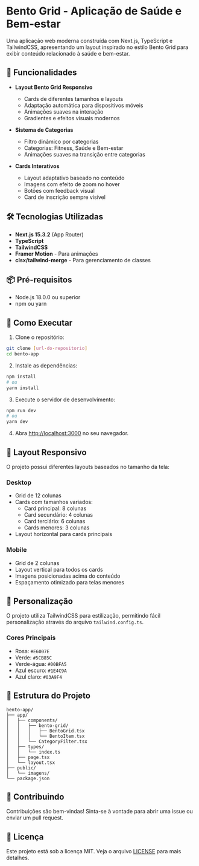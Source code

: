 # Bento Grid - Aplicação de Saúde e Bem-estar

Uma aplicação web moderna construída com Next.js, TypeScript e TailwindCSS, apresentando um layout inspirado no estilo Bento Grid para exibir conteúdo relacionado à saúde e bem-estar.

## 🚀 Funcionalidades

- **Layout Bento Grid Responsivo**
  - Cards de diferentes tamanhos e layouts
  - Adaptação automática para dispositivos móveis
  - Animações suaves na interação
  - Gradientes e efeitos visuais modernos

- **Sistema de Categorias**
  - Filtro dinâmico por categorias
  - Categorias: Fitness, Saúde e Bem-estar
  - Animações suaves na transição entre categorias

- **Cards Interativos**
  - Layout adaptativo baseado no conteúdo
  - Imagens com efeito de zoom no hover
  - Botões com feedback visual
  - Card de inscrição sempre visível

## 🛠️ Tecnologias Utilizadas

- **Next.js 15.3.2** (App Router)
- **TypeScript**
- **TailwindCSS**
- **Framer Motion** - Para animações
- **clsx/tailwind-merge** - Para gerenciamento de classes

## 📦 Pré-requisitos

- Node.js 18.0.0 ou superior
- npm ou yarn

## 🚀 Como Executar

1. Clone o repositório:
```bash
git clone [url-do-repositorio]
cd bento-app
```

2. Instale as dependências:
```bash
npm install
# ou
yarn install
```

3. Execute o servidor de desenvolvimento:
```bash
npm run dev
# ou
yarn dev
```

4. Abra [http://localhost:3000](http://localhost:3000) no seu navegador.

## 📱 Layout Responsivo

O projeto possui diferentes layouts baseados no tamanho da tela:

### Desktop
- Grid de 12 colunas
- Cards com tamanhos variados:
  - Card principal: 8 colunas
  - Card secundário: 4 colunas
  - Card terciário: 6 colunas
  - Cards menores: 3 colunas
- Layout horizontal para cards principais

### Mobile
- Grid de 2 colunas
- Layout vertical para todos os cards
- Imagens posicionadas acima do conteúdo
- Espaçamento otimizado para telas menores

## 🎨 Personalização

O projeto utiliza TailwindCSS para estilização, permitindo fácil personalização através do arquivo `tailwind.config.ts`.

### Cores Principais
- Rosa: `#E6007E`
- Verde: `#5CB85C`
- Verde-água: `#00BFA5`
- Azul escuro: `#1E4C9A`
- Azul claro: `#03A9F4`

## 📄 Estrutura do Projeto

```
bento-app/
├── app/
│   ├── components/
│   │   ├── bento-grid/
│   │   │   ├── BentoGrid.tsx
│   │   │   └── BentoItem.tsx
│   │   └── CategoryFilter.tsx
│   ├── types/
│   │   └── index.ts
│   ├── page.tsx
│   └── layout.tsx
├── public/
│   └── imagens/
└── package.json
```

## 🤝 Contribuindo

Contribuições são bem-vindas! Sinta-se à vontade para abrir uma issue ou enviar um pull request.

## 📝 Licença

Este projeto está sob a licença MIT. Veja o arquivo [LICENSE](LICENSE) para mais detalhes.
